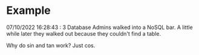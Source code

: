 # Example

<!-- replace-with-date starts -->
07/10/2022 16:28:43 : 3 Database Admins walked into a NoSQL bar. A little while later they walked out because they couldn't find a table.
<!-- replace-with-date ends -->

<!-- replace-with-joke starts -->
Why do sin and tan work? Just cos.
<!-- replace-with-joke ends -->